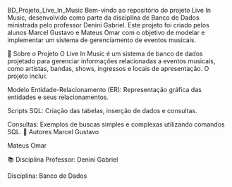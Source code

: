 BD_Projeto_Live_In_Music
Bem-vindo ao repositório do projeto Live In Music, desenvolvido como parte da disciplina de Banco de Dados ministrada pelo professor Denini Gabriel. Este projeto foi criado pelos alunos Marcel Gustavo e Mateus Omar com o objetivo de modelar e implementar um sistema de gerenciamento de eventos musicais.

📌 Sobre o Projeto
O Live In Music é um sistema de banco de dados projetado para gerenciar informações relacionadas a eventos musicais, como artistas, bandas, shows, ingressos e locais de apresentação. O projeto inclui:

Modelo Entidade-Relacionamento (ER): Representação gráfica das entidades e seus relacionamentos.

Scripts SQL: Criação das tabelas, inserção de dados e consultas.

Consultas: Exemplos de buscas simples e complexas utilizando comandos SQL.
👥 Autores
Marcel Gustavo

Mateus Omar

📚 Disciplina
Professor: Denini Gabriel

Disciplina: Banco de Dados
